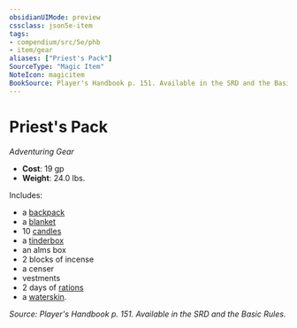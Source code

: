 ```yaml
---
obsidianUIMode: preview
cssclass: json5e-item
tags:
- compendium/src/5e/phb
- item/gear
aliases: ["Priest's Pack"]
SourceType: "Magic Item"
NoteIcon: magicitem
BookSource: Player's Handbook p. 151. Available in the SRD and the Basic Rules.
---
```

# Priest's Pack
*Adventuring Gear*  

- **Cost**: 19 gp
- **Weight**: 24.0 lbs.

Includes:

- a [backpack](/3-Mechanics/CLI/items/backpack.md)  
- a [blanket](/3-Mechanics/CLI/items/blanket.md)  
- 10 [candles](/3-Mechanics/CLI/items/candle.md)  
- a [tinderbox](/3-Mechanics/CLI/items/tinderbox.md)  
- an alms box  
- 2 blocks of incense  
- a censer  
- vestments  
- 2 days of [rations](/3-Mechanics/CLI/items/rations-1-day.md)  
- a [waterskin](/3-Mechanics/CLI/items/waterskin.md).  

*Source: Player's Handbook p. 151. Available in the SRD and the Basic Rules.*